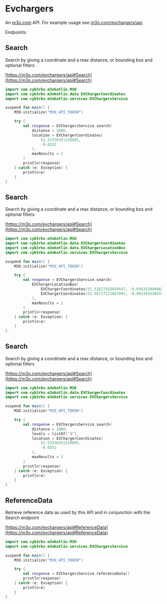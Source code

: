 # Evchargers

An [m3o.com](https://m3o.com) API. For example usage see [m3o.com/evchargers/api](https://m3o.com/evchargers/api).

Endpoints:

## Search

Search by giving a coordinate and a max distance, or bounding box and optional filters


[https://m3o.com/evchargers/api#Search](https://m3o.com/evchargers/api#Search)

```kotlin
import com.cyb3rko.m3okotlin.M3O
import com.cyb3rko.m3okotlin.data.EVChargerCoordinates
import com.cyb3rko.m3okotlin.services.EVChargersService

suspend fun main() {
    M3O.initialize("M3O_API_TOKEN")

    try {
        val response = EVChargersService.search(
            distance = 2000,
            location = EVChargerCoordinates(
                51.53336351319885,
                -0.0252
            ),
            maxResults = 2
        )
        println(response)
    } catch (e: Exception) {
        println(e)
    }
}
```
## Search

Search by giving a coordinate and a max distance, or bounding box and optional filters


[https://m3o.com/evchargers/api#Search](https://m3o.com/evchargers/api#Search)

```kotlin
import com.cyb3rko.m3okotlin.M3O
import com.cyb3rko.m3okotlin.data.EVChargerCoordinates
import com.cyb3rko.m3okotlin.data.EVChargerLocationBox
import com.cyb3rko.m3okotlin.services.EVChargersService

suspend fun main() {
    M3O.initialize("M3O_API_TOKEN")

    try {
        val response = EVChargersService.search(
            EVChargerLocationBox(
                EVChargerCoordinates(51.52627543859447, -0.03635349400295168),
                EVChargerCoordinates(51.56717121807993, -0.002293530559768285)
            ),
            maxResults = 2
        )
        println(response)
    } catch (e: Exception) {
        println(e)
    }
}
```
## Search

Search by giving a coordinate and a max distance, or bounding box and optional filters


[https://m3o.com/evchargers/api#Search](https://m3o.com/evchargers/api#Search)

```kotlin
import com.cyb3rko.m3okotlin.M3O
import com.cyb3rko.m3okotlin.data.EVChargerCoordinates
import com.cyb3rko.m3okotlin.services.EVChargersService

suspend fun main() {
    M3O.initialize("M3O_API_TOKEN")

    try {
        val response = EVChargersService.search(
            distance = 2000,
            levels = listOf("3"),
            location = EVChargerCoordinates(
                51.53336351319885,
                -0.0252
            ),
            maxResults = 2
        )
        println(response)
    } catch (e: Exception) {
        println(e)
    }
}
```
## ReferenceData

Retrieve reference data as used by this API and in conjunction with the Search endpoint


[https://m3o.com/evchargers/api#ReferenceData](https://m3o.com/evchargers/api#ReferenceData)

```kotlin
import com.cyb3rko.m3okotlin.M3O
import com.cyb3rko.m3okotlin.services.EVChargersService

suspend fun main() {
    M3O.initialize("M3O_API_TOKEN")

    try {
        val response = EVChargersService.referenceData()
        println(response)
    } catch (e: Exception) {
        println(e)
    }
}
```